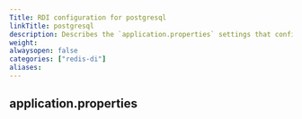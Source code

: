 ```yaml
---
Title: RDI configuration for postgresql
linkTitle: postgresql
description: Describes the `application.properties` settings that configure Debezium Server for postgresql
weight:
alwaysopen: false
categories: ["redis-di"]
aliases:
---
```


## application.properties

```properties

```
